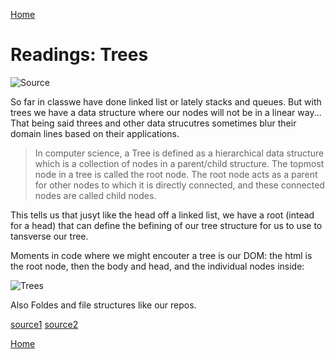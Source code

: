[Home](https://401repo.github.io/401RN/README)

# Readings: Trees

![Source](https://codefellows.github.io/common_curriculum/data_structures_and_algorithms/Code_401/class-15/resources/images/BinaryTree1.PNG)

So far in classwe have done linked list or lately stacks and queues. But with trees we have a data structure where our nodes will not be in a linear way... That being said threes and other data strucutres sometimes blur their domain lines based on their applications.

>In computer science, a Tree is defined as a hierarchical data structure which is a collection of nodes in a parent/child structure. The topmost node in a tree is called the root node. The root node acts as a parent for other nodes to which it is directly connected, and these connected nodes are called child nodes.

This tells us that jusyt like the head off a linked list, we have a root (intead for a head) that can define the befining of our tree structure for us to use to tansverse our tree.

Moments in code where we might encouter a tree is our DOM: the html is the root node, then the body and head, and the individual nodes inside:

![Trees](https://tuftsdev.github.io/WebProgramming/notes/dom_tree.gif)

Also Foldes and file structures like our repos.

[source1](https://codefellows.github.io/common_curriculum/data_structures_and_algorithms/Code_401/class-15/resources/Trees.html)
[source2](https://www.geeksforgeeks.org/applications-of-tree-data-structure/)

[Home](https://401repo.github.io/401RN/README)